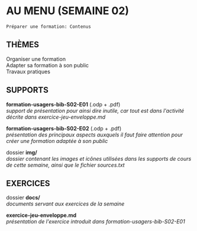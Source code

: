 # AU MENU (SEMAINE 02)

`Préparer une formation: Contenus`

## THÈMES
Organiser une formation   
Adapter sa formation à son public   
Travaux pratiques

## SUPPORTS
**formation-usagers-bib-S02-E01** (.odp + .pdf)   
*support de présentation pour ainsi dire inutile, car tout est dans l'activité décrite dans exercice-jeu-enveloppe.md*

**formation-usagers-bib-S02-E02** (.odp + .pdf)   
*présentation des principaux aspects auxquels il faut faire attention pour créer une formation adaptée à son public*

dossier **img/**   
*dossier contenant les images et icônes utilisées dans les supports de cours de cette semaine, ainsi que le fichier sources.txt*

## EXERCICES
dossier **docs/**   
*documents servant aux exercices de la semaine*

**exercice-jeu-enveloppe.md**   
*présentation de l'exercice introduit dans formation-usagers-bib-S02-E01*
